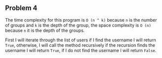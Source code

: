 ## Problem 4

The time complexity for this program is `O (n ^ k)` because `n` is the number of groups and `k` is the depth of the group, the space complexity is `O (n)` because `n` it is the depth of the groups.

First I will iterate through the list of users if I find the username I will return `True`, otherwise, I will call the method recursively if the recursion finds the username I will return `True`, if I do not find the username I will return `False`.